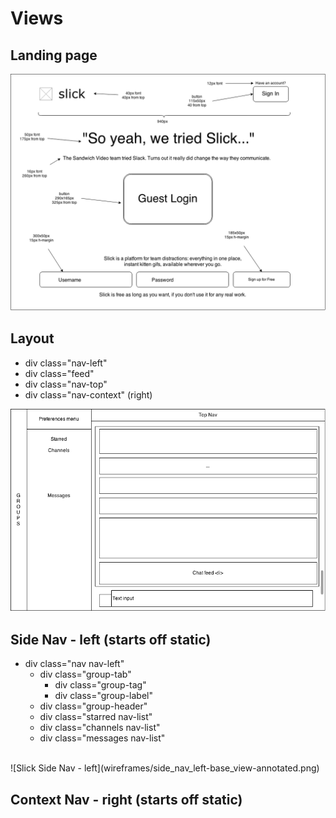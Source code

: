 

# Views
## Landing page


![Slick Landing](wireframes/landing_page_annotated.png)

## Layout
 - div class="nav-left"
 - div class="feed"
 - div class="nav-top"
 - div class="nav-context" (right)



![Slick Layout!](wireframes/FeedMockup.png)


## Side Nav - left (starts off static)
- div class="nav nav-left"
  - div class="group-tab"
    - div class="group-tag"
    - div class="group-label"
  - div class="group-header"
  - div class="starred nav-list"
  - div class="channels nav-list"
  - div class="messages nav-list"

<br>
![Slick Side Nav - left](wireframes/side_nav_left-base_view-annotated.png)


## Context Nav - right (starts off static)
